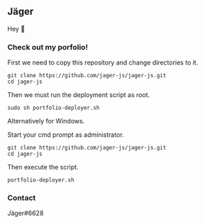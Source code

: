 ## Jäger

Hey :wave:

### Check out my porfolio!

First we need to copy this repository and change directories to it.

```
git clone https://github.com/jager-js/jager-js.git 
cd jager-js
```

Then we must run the deployment script as root.

```
sudo sh portfolio-deployer.sh
```

Alternatively for Windows.

Start your cmd prompt as administrator.

```
git clone https://github.com/jager-js/jager-js.git 
cd jager-js
```

Then execute the script.

```
portfolio-deployer.sh
```

### Contact

Jäger#6628
